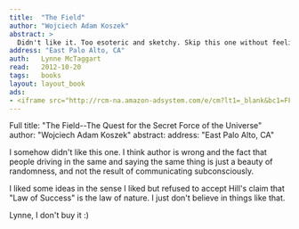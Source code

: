 ```yaml
---
title:	"The Field"
author: "Wojciech Adam Koszek"
abstract: >
  Didn't like it. Too esoteric and sketchy. Skip this one without feeling bad.
address: "East Palo Alto, CA"
auth:	Lynne McTaggart
read:	2012-10-20
tags:	books
layout: layout_book
ads:
- <iframe src="http://rcm-na.amazon-adsystem.com/e/cm?lt1=_blank&bc1=FFFFFF&IS2=1&npa=1&bg1=FFFFFF&fc1=000000&lc1=FF0000&t=wkoszek-20&o=1&p=8&l=as4&m=amazon&f=ifr&ref=ss_til&asins=006143518X" style="width:120px;height:240px;" scrolling="no" marginwidth="0" marginheight="0" frameborder="0"></iframe>
---
```

Full title: "The Field--The Quest for the Secret Force of the Universe"
author: "Wojciech Adam Koszek"
abstract:
address: "East Palo Alto, CA"

I somehow didn't like this one. I think author is wrong and the fact that
people driving in the same and saying the same thing is just a beauty of
randomness, and not the result of communicating subconsciously.

I liked some ideas in the sense I liked but refused to accept Hill's claim
that "Law of Success" is the law of nature. I just don't believe in things
like that.

Lynne, I don't buy it :)
